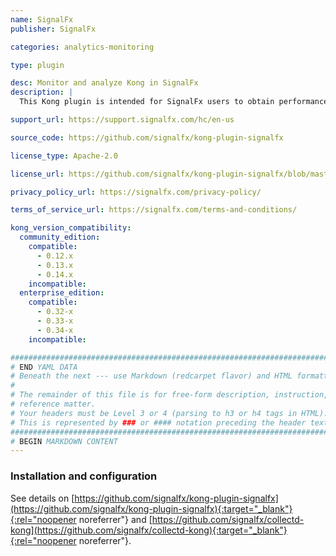 ```yaml
---
name: SignalFx
publisher: SignalFx

categories: analytics-monitoring

type: plugin

desc: Monitor and analyze Kong in SignalFx
description: |
  This Kong plugin is intended for SignalFx users to obtain performance metrics from their Kong deployments for aggregation and reporting via the [Smart Agent](https://github.com/signalfx/signalfx-agent){:target="_blank"}{:rel="noopener noreferrer"} or the [collectd-kong](https://github.com/signalfx/collectd-kong){:target="_blank"}{:rel="noopener noreferrer"} collectd plugin. It works similarly to other Kong logging plugins and provides connection state and request/response count, latency, status, and size metrics available through a `/signalfx` Admin API endpoint.

support_url: https://support.signalfx.com/hc/en-us

source_code: https://github.com/signalfx/kong-plugin-signalfx

license_type: Apache-2.0

license_url: https://github.com/signalfx/kong-plugin-signalfx/blob/master/LICENSE

privacy_policy_url: https://signalfx.com/privacy-policy/

terms_of_service_url: https://signalfx.com/terms-and-conditions/

kong_version_compatibility:
  community_edition:
    compatible:
      - 0.12.x
      - 0.13.x
      - 0.14.x
    incompatible:
  enterprise_edition:
    compatible:
      - 0.32-x
      - 0.33-x
      - 0.34-x
    incompatible:

###############################################################################
# END YAML DATA
# Beneath the next --- use Markdown (redcarpet flavor) and HTML formatting only.
#
# The remainder of this file is for free-form description, instruction, and
# reference matter.
# Your headers must be Level 3 or 4 (parsing to h3 or h4 tags in HTML).
# This is represented by ### or #### notation preceding the header text.
###############################################################################
# BEGIN MARKDOWN CONTENT
---
```


### Installation and configuration

See details on [https://github.com/signalfx/kong-plugin-signalfx](https://github.com/signalfx/kong-plugin-signalfx){:target="_blank"}{:rel="noopener noreferrer"} and [https://github.com/signalfx/collectd-kong](https://github.com/signalfx/collectd-kong){:target="_blank"}{:rel="noopener noreferrer"}.

